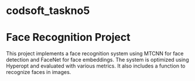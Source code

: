 # codsoft_taskno5

# Face Recognition Project

This project implements a face recognition system using MTCNN for face detection and FaceNet for face embeddings. The system is optimized using Hyperopt and evaluated with various metrics. It also includes a function to recognize faces in images.

